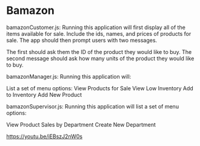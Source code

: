 # Bamazon

bamazonCustomer.js: Running this application will first display all of the items available for sale. Include the ids, names, and prices of products for sale.
The app should then prompt users with two messages.

The first should ask them the ID of the product they would like to buy.
The second message should ask how many units of the product they would like to buy.


bamazonManager.js: Running this application will:

List a set of menu options:
View Products for Sale
View Low Inventory
Add to Inventory
Add New Product


bamazonSupervisor.js: Running this application will list a set of menu options:

View Product Sales by Department
Create New Department


https://youtu.be/iEBszJ2nW0s
